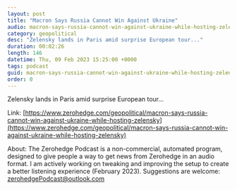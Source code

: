 ```yaml
---
layout: post
title: "Macron Says Russia Cannot Win Against Ukraine"
audio: macron-says-russia-cannot-win-against-ukraine-while-hosting-zelensky-1
category: geopolitical
desc: "Zelensky lands in Paris amid surprise European tour..."
duration: 00:02:26
length: 146
datetime: Thu, 09 Feb 2023 15:25:00 +0000
tags: podcast
guid: macron-says-russia-cannot-win-against-ukraine-while-hosting-zelensky-0
order: 0
---
```

Zelensky lands in Paris amid surprise European tour...

Link: [https://www.zerohedge.com/geopolitical/macron-says-russia-cannot-win-against-ukraine-while-hosting-zelensky](https://www.zerohedge.com/geopolitical/macron-says-russia-cannot-win-against-ukraine-while-hosting-zelensky)

About: The Zerohedge Podcast is a non-commercial, automated program, designed to give people a way to get news from Zerohedge in an audio format.  I am actively working on tweaking and improving the setup to create a better listening experience (February 2023).  Suggestions are welcome: [zerohedgePodcast@outlook.com](mailto:zerohedgePodcast@outlook.com)